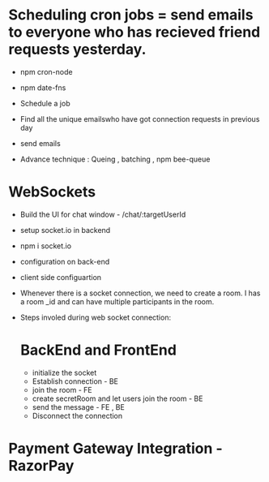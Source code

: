 # Scheduling cron jobs = send emails to everyone who has recieved friend requests yesterday.

- npm cron-node
- npm date-fns 
- Schedule a job
- Find all the unique emailswho have got connection requests in previous day
- send emails

- Advance technique : Queing , batching , npm bee-queue 


# WebSockets
- Build the UI for chat window - /chat/:targetUserId
- setup socket.io in backend
- npm i socket.io
- configuration on back-end
- client side configuartion

- Whenever there is a socket connection, we need to create a room. I has a room _id and can have   multiple participants in the room.


- Steps involed during web socket connection:
 
  # BackEnd and FrontEnd
  - initialize the socket
  - Establish connection - BE
  - join the room - FE
  - create secretRoom and let users join the room - BE
  - send the message - FE , BE
  - Disconnect the connection


 # Payment Gateway Integration - RazorPay
 

